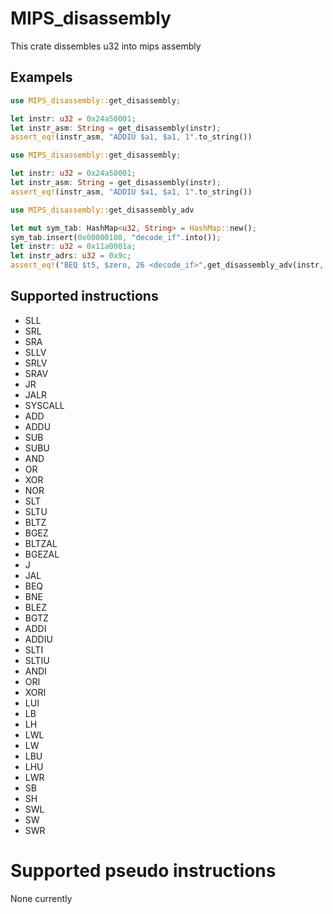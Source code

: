 # MIPS_disassembly
This crate dissembles u32 into mips assembly

## Exampels
```rust
use MIPS_disassembly::get_disassembly;

let instr: u32 = 0x24a50001;
let instr_asm: String = get_disassembly(instr);
assert_eq!(instr_asm, "ADDIU $a1, $a1, 1".to_string())
```

```rust
use MIPS_disassembly::get_disassembly;

let instr: u32 = 0x24a50001;
let instr_asm: String = get_disassembly(instr);
assert_eq!(instr_asm, "ADDIU $a1, $a1, 1".to_string())
```

```rust
use MIPS_disassembly::get_disassembly_adv

let mut sym_tab: HashMap<u32, String> = HashMap::new();
sym_tab.insert(0x00000108, "decode_if".into());
let instr: u32 = 0x11a0001a; 
let instr_adrs: u32 = 0x9c;
assert_eq!("BEQ $t5, $zero, 26 <decode_if>",get_disassembly_adv(instr, instr_adrs, sym_tab, true));
```

## Supported instructions

- SLL
- SRL
- SRA
- SLLV
- SRLV
- SRAV
- JR
- JALR
- SYSCALL
- ADD
- ADDU
- SUB
- SUBU
- AND
- OR
- XOR
- NOR
- SLT
- SLTU
- BLTZ
- BGEZ
- BLTZAL
- BGEZAL
- J
- JAL
- BEQ
- BNE
- BLEZ
- BGTZ
- ADDI
- ADDIU
- SLTI
- SLTIU
- ANDI
- ORI
- XORI
- LUI
- LB
- LH
- LWL
- LW
- LBU
- LHU
- LWR
- SB
- SH
- SWL
- SW
- SWR

# Supported pseudo instructions
None currently
